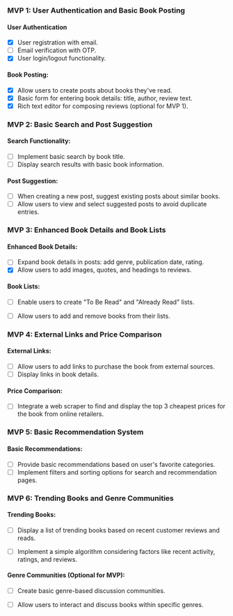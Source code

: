 ### MVP 1: User Authentication and Basic Book Posting

#### User Authentication

  - [x] User registration with email.
  - [ ] Email verification with OTP.
  - [x] User login/logout functionality.

#### Book Posting:
- [x] Allow users to create posts about books they've read.
- [x] Basic form for entering book details: title, author, review text.
- [x] Rich text editor for composing reviews (optional for MVP 1).

### MVP 2: Basic Search and Post Suggestion

#### Search Functionality:
- [ ] Implement basic search by book title.
- [ ] Display search results with basic book information.

#### Post Suggestion:
- [ ] When creating a new post, suggest existing posts about similar books.
- [ ] Allow users to view and select suggested posts to avoid duplicate entries.

### MVP 3: Enhanced Book Details and Book Lists

#### Enhanced Book Details:
- [ ] Expand book details in posts: add genre, publication date, rating.
- [x] Allow users to add images, quotes, and headings to reviews.

#### Book Lists:
- [ ] Enable users to create "To Be Read" and "Already Read" lists.
- [ ] Allow users to add and remove books from their lists.


### MVP 4: External Links and Price Comparison

#### External Links:
- [ ] Allow users to add links to purchase the book from external sources.
- [ ] Display links in book details.

#### Price Comparison:
- [ ] Integrate a web scraper to find and display the top 3 cheapest prices for the book from online retailers.


### MVP 5: Basic Recommendation System

#### Basic Recommendations:
- [ ] Provide basic recommendations based on user's favorite categories.
- [ ] Implement filters and sorting options for search and recommendation pages.

### MVP 6: Trending Books and Genre Communities

#### Trending Books:
- [ ] Display a list of trending books based on recent customer reviews and reads.
- [ ] Implement a simple algorithm considering factors like recent activity, ratings, and reviews.


#### Genre Communities (Optional for MVP):
- [ ] Create basic genre-based discussion communities.
- [ ] Allow users to interact and discuss books within specific genres.

